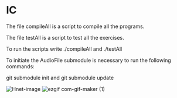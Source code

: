 # IC
<p>The file compileAll is a script to compile all the programs.
<p>The file testAll is a script to test all the exercises.
<p>To run the scripts write ./compileAll and ./testAll
<p>To initiate the AudioFile submodule is necessary to run the following commands: </p>

git submodule init and 
git submodule update



![Hnet-image](https://user-images.githubusercontent.com/45875556/142700011-3440e315-e4c1-4a6f-bbaf-811ddf925799.gif)
![ezgif com-gif-maker (1)](https://user-images.githubusercontent.com/45875556/142700045-5600b494-8911-4ed2-abf7-6b6a35db772e.gif)
